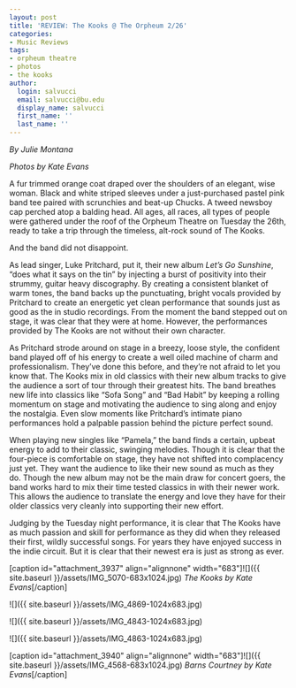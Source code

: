```yaml
---
layout: post
title: 'REVIEW: The Kooks @ The Orpheum 2/26'
categories:
- Music Reviews
tags:
- orpheum theatre
- photos
- the kooks
author:
  login: salvucci
  email: salvucci@bu.edu
  display_name: salvucci
  first_name: ''
  last_name: ''
---
```

_By Julie Montana_

_Photos by Kate Evans_

A fur trimmed orange coat draped over the shoulders of an elegant, wise woman. Black and white striped sleeves under a just-purchased pastel pink band tee paired with scrunchies and beat-up Chucks. A tweed newsboy cap perched atop a balding head. All ages, all races, all types of people were gathered under the roof of the Orpheum Theatre on Tuesday the 26th, ready to take a trip through the timeless, alt-rock sound of The Kooks.

And the band did not disappoint.

As lead singer, Luke Pritchard, put it, their new album _Let’s Go Sunshine_, “does what it says on the tin” by injecting a burst of positivity into their strummy, guitar heavy discography. By creating a consistent blanket of warm tones, the band backs up the punctuating, bright vocals provided by Pritchard to create an energetic yet clean performance that sounds just as good as the in studio recordings. From the moment the band stepped out on stage, it was clear that they were at home. However, the performances provided by The Kooks are not without their own character.

As Pritchard strode around on stage in a breezy, loose style, the confident band played off of his energy to create a well oiled machine of charm and professionalism. They’ve done this before, and they’re not afraid to let you know that. The Kooks mix in old classics with their new album tracks to give the audience a sort of tour through their greatest hits. The band breathes new life into classics like “Sofa Song” and “Bad Habit” by keeping a rolling momentum on stage and motivating the audience to sing along and enjoy the nostalgia. Even slow moments like Pritchard’s intimate piano performances hold a palpable passion behind the picture perfect sound.

When playing new singles like “Pamela,” the band finds a certain, upbeat energy to add to their classic, swinging melodies. Though it is clear that the four-piece is comfortable on stage, they have not shifted into complacency just yet. They want the audience to like their new sound as much as they do. Though the new album may not be the main draw for concert goers, the band works hard to mix their time tested classics in with their newer work. This allows the audience to translate the energy and love they have for their older classics very cleanly into supporting their new effort.

Judging by the Tuesday night performance, it is clear that The Kooks have as much passion and skill for performance as they did when they released their first, wildly successful songs. For years they have enjoyed success in the indie circuit. But it is clear that their newest era is just as strong as ever.

\[caption id="attachment\_3937" align="alignnone" width="683"\]![]({{ site.baseurl }}/assets/IMG_5070-683x1024.jpg) _The Kooks by Kate Evans_\[/caption\]

![]({{ site.baseurl }}/assets/IMG_4869-1024x683.jpg)

![]({{ site.baseurl }}/assets/IMG_4843-1024x683.jpg)

![]({{ site.baseurl }}/assets/IMG_4863-1024x683.jpg)

\[caption id="attachment\_3940" align="alignnone" width="683"\]![]({{ site.baseurl }}/assets/IMG_4568-683x1024.jpg) _Barns Courtney by Kate Evans_\[/caption\]